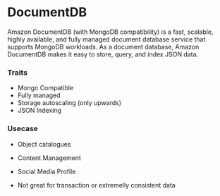 # DocumentDB

Amazon DocumentDB (with MongoDB compatibility) is a fast, scalable, highly available, and fully managed document database service that supports MongoDB workloads. As a document database, Amazon DocumentDB makes it easy to store, query, and index JSON data.

### Traits

* Mongo Compatible
* Fully managed
* Storage autoscaling (only upwards)
* JSON Indexing

### Usecase

* Object catalogues
* Content Management
* Social Media Profile

* Not great for transaction or extremelly consistent data
